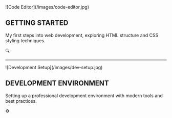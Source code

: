 <div>
![Code Editor](/images/code-editor.jpg)
<div>

## GETTING STARTED
My first steps into web development, exploring HTML structure and CSS styling techniques.

🔍
</div>
</div>

---

<div>
![Development Setup](/images/dev-setup.jpg)
<div>

## DEVELOPMENT ENVIRONMENT
Setting up a professional development environment with modern tools and best practices.

⚙️
</div>
</div> 